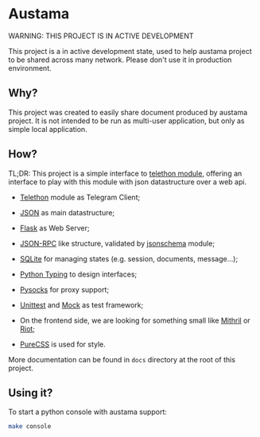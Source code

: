 # Austama

WARNING: THIS PROJECT IS IN ACTIVE DEVELOPMENT

This project is a in active development state, used to help austama project to
be shared across many network. Please don't use it in production environment.

## Why?

This project was created to easily share document produced by austama
project. It is not intended to be run as multi-user application, but only as
simple local application.

## How?

TL;DR: This project is a simple interface to [telethon
module](https://docs.telethon.dev), offering an interface to play with this
module with json datastructure over a web api.

 - [Telethon](https://github.com/LonamiWebs/Telethon) module as Telegram Client;
 
 - [JSON](https://docs.python.org/3/library/json.html) as main datastructure;
 
 - [Flask](https://flask.palletsprojects.com/en/2.0.x/) as Web Server;

 - [JSON-RPC](https://www.jsonrpc.org/) like structure, validated by
   [jsonschema](https://pypi.org/project/jsonschema/) module;
 
 - [SQLite](https://docs.python.org/3/library/sqlite3.html) for managing states
   (e.g. session, documents, message...);
   
 - [Python Typing](https://docs.python.org/3/library/typing.html) to design
   interfaces;
   
 - [Pysocks](https://github.com/Anorov/PySocks) for proxy support;
 
 - [Unittest](https://docs.python.org/3/library/unittest.html) and
   [Mock](https://docs.python.org/3/library/unittest.mock.html) as test
   framework;
   
 - On the frontend side, we are looking for something small like
   [Mithril](https://mithril.js.org) or [Riot](https://riot.js.org);
   
 - [PureCSS](https://purecss.io) is used for style.

More documentation can be found in `docs` directory at the root of this project.

## Using it?

To start a python console with austama support:

```sh
make console
```
